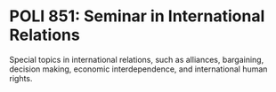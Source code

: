 # POLI 851: Seminar in International Relations

Special topics in international relations, such as alliances, bargaining, decision making, economic interdependence, and international human rights.